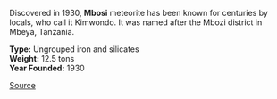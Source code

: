 Discovered in 1930, **Mbosi** meteorite has been known for centuries by locals, who call it Kimwondo. It was named  after the Mbozi district in Mbeya, Tanzania.

**Type:** Ungrouped iron and silicates<br>
**Weight:** 12.5 tons <br>
**Year Founded:** 1930 

[Source](https://www.tanzaniatourism.go.tz/en/destination/mbozi-meteorite)
